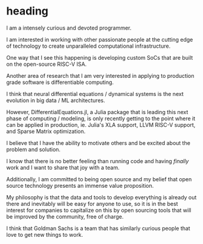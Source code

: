 # heading 

I am a intensely curious and devoted programmer.

I am interested in working with other passionate people at the cutting edge of technology to create unparalleled computational infrastructure.

One way that I see this happening is developing custom SoCs that are built on the open-source RISC-V ISA.

Another area of research that I am very interested in applying to production grade software is differentiable computing.

I think that neural differential equations / dynamical systems is the next evolution in big data / ML architectures.

However, DifferentialEquations.jl, a Julia package that is leading this next phase of computing / modeling, is only recently getting to the point where it can be applied in production, ie. Julia's XLA support, LLVM RISC-V support, and Sparse Matrix optimization.

I believe that I have the ability to motivate others and be excited about the problem and solution.

I know that there is no better feeling than running code and having *finally* work and I want to share that joy with a team.

Additionally, I am committed to being open source and my belief that open source technology presents an immense value proposition.

My philosophy is that the data and tools to develop everything is already out there and inevitably will be easy for anyone to use, so it is in the best interest for companies to capitalize on this by open sourcing tools that will be improved by the community, free of charge.

I think that Goldman Sachs is a team that has similarly curious people that love to get new things to work.
